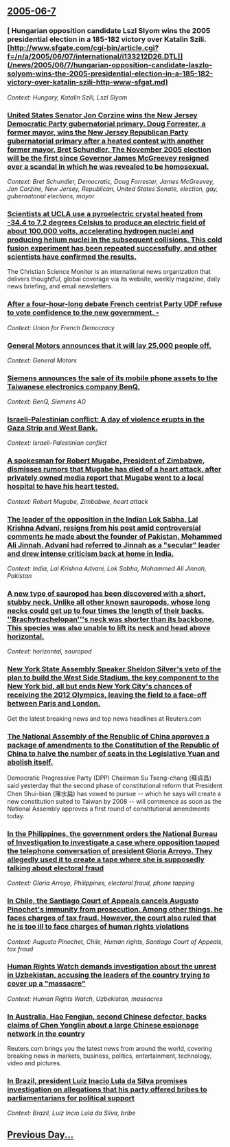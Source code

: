 ## [2005-06-7](/news/2005/06/7/index.md)

### [ Hungarian opposition candidate Lszl Slyom wins the 2005 presidential election in a 185-182 victory over Katalin Szili. [http://www.sfgate.com/cgi-bin/article.cgi?f=/n/a/2005/06/07/international/i133212D26.DTL]](/news/2005/06/7/hungarian-opposition-candidate-laszlo-solyom-wins-the-2005-presidential-election-in-a-185-182-victory-over-katalin-szili-http-www-sfgat.md)
_Context: Hungary, Katalin Szili, Lszl Slyom_

### [ United States Senator Jon Corzine wins the New Jersey Democratic Party gubernatorial primary. Doug Forrester, a former mayor, wins the New Jersey Republican Party gubernatorial primary after a heated contest with another former mayor, Bret Schundler. The November 2005 election will be the first since Governor James McGreevey resigned over a scandal in which he was revealed to be homosexual. ](/news/2005/06/7/united-states-senator-jon-corzine-wins-the-new-jersey-democratic-party-gubernatorial-primary-doug-forrester-a-former-mayor-wins-the-new.md)
_Context: Bret Schundler, Democratic, Doug Forrester, James McGreevey, Jon Corzine, New Jersey, Republican, United States Senate, election, gay, gubernatorial elections, mayor_

### [ Scientists at UCLA use a pyroelectric crystal heated from -34.4 to 7.2 degrees Celsius to produce an electric field of about 100,000 volts, accelerating hydrogen nuclei and producing helium nuclei in the subsequent collisions. This cold fusion experiment has been repeated successfully, and other scientists have confirmed the results. ](/news/2005/06/7/scientists-at-ucla-use-a-pyroelectric-crystal-heated-from-34-4-to-7-2-degrees-celsius-to-produce-an-electric-field-of-about-100-000-volts.md)
The Christian Science Monitor is an international news organization that delivers thoughtful, global coverage via its website, weekly magazine, daily news briefing, and email newsletters.

### [ After a four-hour-long debate French centrist Party UDF refuse to vote confidence to the new government. - ](/news/2005/06/7/after-a-four-hour-long-debate-french-centrist-party-udf-refuse-to-vote-confidence-to-the-new-government.md)
_Context: Union for French Democracy_

### [ General Motors announces that it will lay 25,000 people off. ](/news/2005/06/7/general-motors-announces-that-it-will-lay-25-000-people-off.md)
_Context: General Motors_

### [ Siemens announces the sale of its mobile phone assets to the Taiwanese electronics company BenQ. ](/news/2005/06/7/siemens-announces-the-sale-of-its-mobile-phone-assets-to-the-taiwanese-electronics-company-benq.md)
_Context: BenQ, Siemens AG_

### [ Israeli-Palestinian conflict: A day of violence erupts in the Gaza Strip and West Bank. ](/news/2005/06/7/israeli-palestinian-conflict-a-day-of-violence-erupts-in-the-gaza-strip-and-west-bank.md)
_Context: Israeli-Palestinian conflict_

### [ A spokesman for Robert Mugabe, President of Zimbabwe, dismisses rumors that Mugabe has died of a heart attack, after privately owned media report that Mugabe went to a local hospital to have his heart tested. ](/news/2005/06/7/a-spokesman-for-robert-mugabe-president-of-zimbabwe-dismisses-rumors-that-mugabe-has-died-of-a-heart-attack-after-privately-owned-media.md)
_Context: Robert Mugabe, Zimbabwe, heart attack_

### [ The leader of the opposition in the Indian Lok Sabha, Lal Krishna Advani, resigns from his post amid controversial comments he made about the founder of Pakistan, Mohammed Ali Jinnah. Advani had referred to Jinnah as a "secular" leader and drew intense criticism back at home in India. ](/news/2005/06/7/the-leader-of-the-opposition-in-the-indian-lok-sabha-lal-krishna-advani-resigns-from-his-post-amid-controversial-comments-he-made-about-t.md)
_Context: India, Lal Krishna Advani, Lok Sabha, Mohammed Ali Jinnah, Pakistan_

### [ A new type of sauropod has been discovered with a short, stubby neck. Unlike all other known sauropods, whose long necks could get up to four times the length of their backs, ''Brachytrachelopan'''s neck was shorter than its backbone. This species was also unable to lift its neck and head above horizontal. ](/news/2005/06/7/a-new-type-of-sauropod-has-been-discovered-with-a-short-stubby-neck-unlike-all-other-known-sauropods-whose-long-necks-could-get-up-to-fo.md)
_Context: horizontal, sauropod_

### [ New York State Assembly Speaker Sheldon Silver's veto of the plan to build the West Side Stadium, the key component to the New York bid, all but ends New York City's chances of receiving the 2012 Olympics, leaving the field to a face-off between Paris and London. ](/news/2005/06/7/new-york-state-assembly-speaker-sheldon-silver-s-veto-of-the-plan-to-build-the-west-side-stadium-the-key-component-to-the-new-york-bid-al.md)
Get the latest breaking news and top news headlines at Reuters.com

### [ The National Assembly of the Republic of China approves a package of amendments to the Constitution of the Republic of China to halve the number of seats in the Legislative Yuan and abolish itself.](/news/2005/06/7/the-national-assembly-of-the-republic-of-china-approves-a-package-of-amendments-to-the-constitution-of-the-republic-of-china-to-halve-the-n.md)
Democratic Progressive Party (DPP) Chairman Su Tseng-chang (蘇貞昌) said yesterday that the second phase of constitutional reform that President Chen Shui-bian (陳水扁) has vowed to pursue -- which he says will create a new constitution suited to Taiwan by 2008 -- will commence as soon as the National Assembly approves a first round of constitutional amendments today.

### [ In the Philippines, the government orders the National Bureau of Investigation to investigate a case where opposition tapped the telephone conversation of president Gloria Arroyo. They allegedly used it to create a tape where she is supposedly talking about electoral fraud ](/news/2005/06/7/in-the-philippines-the-government-orders-the-national-bureau-of-investigation-to-investigate-a-case-where-opposition-tapped-the-telephone.md)
_Context: Gloria Arroyo, Philippines, electoral fraud, phone tapping_

### [ In Chile, the Santiago Court of Appeals cancels Augusto Pinochet's immunity from prosecution. Among other things, he faces charges of tax fraud. However, the court also ruled that he is too ill to face charges of human rights violations ](/news/2005/06/7/in-chile-the-santiago-court-of-appeals-cancels-augusto-pinochet-s-immunity-from-prosecution-among-other-things-he-faces-charges-of-tax-f.md)
_Context: Augusto Pinochet, Chile, Human rights, Santiago Court of Appeals, tax fraud_

### [ Human Rights Watch demands investigation about the unrest in Uzbekistan, accusing the leaders of the country trying to cover up a "massacre" ](/news/2005/06/7/human-rights-watch-demands-investigation-about-the-unrest-in-uzbekistan-accusing-the-leaders-of-the-country-trying-to-cover-up-a-massacre.md)
_Context: Human Rights Watch, Uzbekistan, massacres_

### [ In Australia, Hao Fengjun, second Chinese defector, backs claims of Chen Yonglin about a large Chinese espionage network in the country ](/news/2005/06/7/in-australia-hao-fengjun-second-chinese-defector-backs-claims-of-chen-yonglin-about-a-large-chinese-espionage-network-in-the-country.md)
Reuters.com brings you the latest news from around the world, covering breaking news in markets, business, politics, entertainment, technology, video and pictures.

### [ In Brazil, president Luiz Inacio Lula da Silva promises investigation on allegations that his party offered bribes to parliamentarians for political support ](/news/2005/06/7/in-brazil-president-luiz-inacio-lula-da-silva-promises-investigation-on-allegations-that-his-party-offered-bribes-to-parliamentarians-for.md)
_Context: Brazil, Luiz Incio Lula da Silva, bribe_

## [Previous Day...](/news/2005/06/6/index.md)


